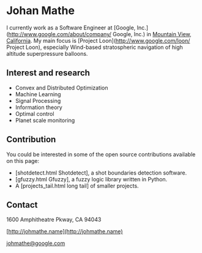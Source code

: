 # Johan Mathe

I currently work as a Software Engineer at [Google, Inc.](http://www.google.com/about/company/ Google, Inc.) in [Mountain View, California](http://en.wikipedia.org/wiki/Mountain_View,_California). My main focus is [Project Loon](http://www.google.com/loon/ Project Loon), especially Wind-based stratospheric navigation of high altitude superpressure balloons.

## Interest and research

- Convex and Distributed Optimization
- Machine Learning
- Signal Processing
- Information theory
- Optimal control
- Planet scale monitoring

## Contribution

You could be interested in some of the open source contributions available on this page:

- [shotdetect.html Shotdetect], a shot boundaries detection software.
- [gfuzzy.html Gfuzzy], a fuzzy logic library written in Python.
- A [projects_tail.html long tail] of smaller projects.

## Contact
1600 Amphitheatre Pkway, CA 94043

[http://johmathe.name](http://johmathe.name)

[johmathe@google.com](johmathe@google.com)
